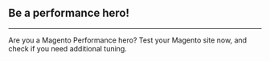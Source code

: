 ## Be a performance hero!
* * *

<amp-img noloading height=151 width=180 alt="{{ page.title }}" attribution="{{ page.title }}" layout=responsive src="{{site.static-url}}/img/coach/penguin_about.svg" class="pull-left img-big"></amp-img>

Are you a Magento Performance hero? Test your Magento site now, and check if you need additional tuning.
